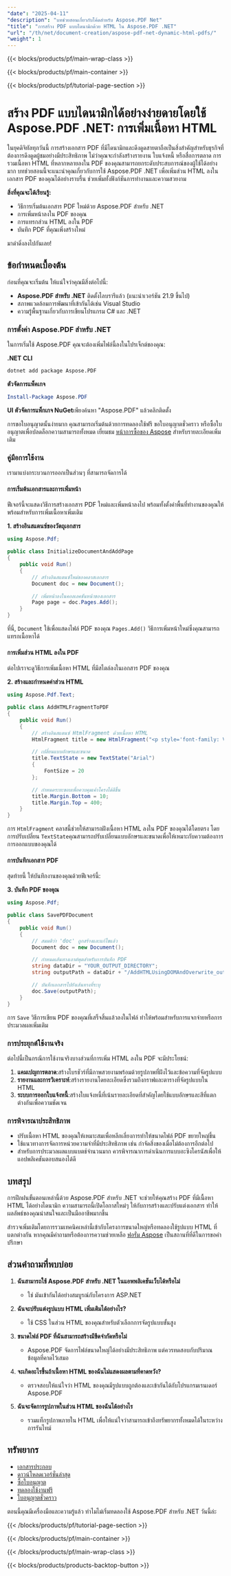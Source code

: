```yaml
---
"date": "2025-04-11"
"description": "บทช่วยสอนเกี่ยวกับโค้ดสำหรับ Aspose.PDF Net"
"title": "การสร้าง PDF แบบไดนามิกด้วย HTML ใน Aspose.PDF .NET"
"url": "/th/net/document-creation/aspose-pdf-net-dynamic-html-pdfs/"
"weight": 1
---
```


{{< blocks/products/pf/main-wrap-class >}}

{{< blocks/products/pf/main-container >}}

{{< blocks/products/pf/tutorial-page-section >}}


# สร้าง PDF แบบไดนามิกได้อย่างง่ายดายโดยใช้ Aspose.PDF .NET: การเพิ่มเนื้อหา HTML

ในยุคดิจิทัลทุกวันนี้ การสร้างเอกสาร PDF ที่มีไดนามิกและดึงดูดสายตาถือเป็นสิ่งสำคัญสำหรับธุรกิจที่ต้องการดึงดูดผู้ชมอย่างมีประสิทธิภาพ ไม่ว่าคุณจะกำลังสร้างรายงาน ใบแจ้งหนี้ หรือสื่อการตลาด การรวมเนื้อหา HTML ที่หลากหลายลงใน PDF ของคุณสามารถยกระดับประสบการณ์ของผู้ใช้ได้อย่างมาก บทช่วยสอนนี้จะแนะนำคุณเกี่ยวกับการใช้ Aspose.PDF .NET เพื่อเพิ่มส่วน HTML ลงในเอกสาร PDF ของคุณได้อย่างราบรื่น ช่วยเพิ่มทั้งฟังก์ชันการทำงานและความสวยงาม

**สิ่งที่คุณจะได้เรียนรู้:**
- วิธีการเริ่มต้นเอกสาร PDF ใหม่ด้วย Aspose.PDF สำหรับ .NET
- การเพิ่มหน้าลงใน PDF ของคุณ
- การแทรกส่วน HTML ลงใน PDF
- บันทึก PDF ที่คุณเพิ่งสร้างใหม่

มาดำดิ่งลงไปกันเลย!

## ข้อกำหนดเบื้องต้น

ก่อนที่คุณจะเริ่มต้น ให้แน่ใจว่าคุณมีสิ่งต่อไปนี้:

- **Aspose.PDF สำหรับ .NET** ติดตั้งไลบรารีแล้ว (แนะนำเวอร์ชัน 21.9 ขึ้นไป)
- สภาพแวดล้อมการพัฒนาที่เข้ากันได้เช่น Visual Studio
- ความรู้พื้นฐานเกี่ยวกับการเขียนโปรแกรม C# และ .NET

### การตั้งค่า Aspose.PDF สำหรับ .NET

ในการเริ่มใช้ Aspose.PDF คุณจะต้องเพิ่มไฟล์นี้ลงในโปรเจ็กต์ของคุณ:

**.NET CLI**
```bash
dotnet add package Aspose.PDF
```

**ตัวจัดการแพ็คเกจ**
```powershell
Install-Package Aspose.PDF
```

**UI ตัวจัดการแพ็กเกจ NuGet**เพียงค้นหา "Aspose.PDF" แล้วคลิกติดตั้ง

การขอใบอนุญาตนั้นง่ายมาก คุณสามารถเริ่มต้นด้วยการทดลองใช้ฟรี ขอใบอนุญาตชั่วคราว หรือซื้อใบอนุญาตเพื่อปลดล็อกความสามารถทั้งหมด เยี่ยมชม [หน้าการซื้อของ Aspose](https://purchase.aspose.com/buy) สำหรับรายละเอียดเพิ่มเติม

### คู่มือการใช้งาน

เรามาแบ่งกระบวนการออกเป็นส่วนๆ ที่สามารถจัดการได้

#### การเริ่มต้นเอกสารและการเพิ่มหน้า

ฟีเจอร์นี้จะแสดงวิธีการสร้างเอกสาร PDF ใหม่และเพิ่มหน้าลงไป พร้อมทั้งตั้งค่าพื้นที่ทำงานของคุณให้พร้อมสำหรับการเพิ่มเนื้อหาเพิ่มเติม

**1. สร้างอินสแตนซ์ของวัตถุเอกสาร**

```csharp
using Aspose.Pdf;

public class InitializeDocumentAndAddPage
{
    public void Run()
    {
        // สร้างอินสแตนซ์ใหม่ของคลาสเอกสาร
        Document doc = new Document();

        // เพิ่มหน้าลงในคอลเลคชันหน้าของเอกสาร
        Page page = doc.Pages.Add();
    }
}
```
ที่นี่, `Document` ใช้เพื่อแสดงไฟล์ PDF ของคุณ `Pages.Add()` วิธีการเพิ่มหน้าใหม่ซึ่งคุณสามารถแทรกเนื้อหาได้

#### การเพิ่มส่วน HTML ลงใน PDF

ต่อไปเราจะดูวิธีการเพิ่มเนื้อหา HTML ที่มีสไตล์ลงในเอกสาร PDF ของคุณ

**2. สร้างและกำหนดค่าส่วน HTML**

```csharp
using Aspose.Pdf.Text;

public class AddHTMLFragmentToPDF
{
    public void Run()
    {
        // สร้างอินสแตนซ์ HtmlFragment ด้วยเนื้อหา HTML
        HtmlFragment title = new HtmlFragment("<p style='font-family: Verdana'><b><i>Table contains text</i></b></p>");

        // เปลี่ยนแบบอักษรและขนาด
        title.TextState = new TextState("Arial")
        {
            FontSize = 20
        };

        // กำหนดระยะขอบเพื่อควบคุมเค้าโครงได้ดีขึ้น
        title.Margin.Bottom = 10;
        title.Margin.Top = 400;
    }
}
```
การ `HtmlFragment` คลาสนี้ช่วยให้สามารถฝังเนื้อหา HTML ลงใน PDF ของคุณได้โดยตรง โดยการปรับเปลี่ยน `TextState`คุณสามารถปรับเปลี่ยนแบบอักษรและขนาดเพื่อให้เหมาะกับความต้องการการออกแบบของคุณได้

#### การบันทึกเอกสาร PDF

สุดท้ายนี้ ให้บันทึกงานของคุณด้วยฟีเจอร์นี้:

**3. บันทึก PDF ของคุณ**

```csharp
using Aspose.Pdf;

public class SavePDFDocument
{
    public void Run()
    {
        // สมมติว่า 'doc' ถูกสร้างและแก้ไขแล้ว
        Document doc = new Document();

        // กำหนดเส้นทางเอาต์พุตสำหรับการบันทึก PDF
        string dataDir = "YOUR_OUTPUT_DIRECTORY";
        string outputPath = dataDir + "/AddHTMLUsingDOMAndOverwrite_out.pdf";

        // บันทึกเอกสารไปยังเส้นทางที่ระบุ
        doc.Save(outputPath);
    }
}
```
การ `Save` วิธีการเขียน PDF ของคุณที่เสร็จสิ้นแล้วลงในไฟล์ ทำให้พร้อมสำหรับการแจกจ่ายหรือการประมวลผลเพิ่มเติม

### การประยุกต์ใช้งานจริง

ต่อไปนี้เป็นกรณีการใช้งานจริงบางส่วนที่การเพิ่ม HTML ลงใน PDF จะมีประโยชน์:

1. **แคมเปญการตลาด**:สร้างโบรชัวร์ที่มีภาพสวยงามพร้อมด้วยรูปภาพที่ฝังไว้และข้อความที่จัดรูปแบบ
2. **รายงานและการวิเคราะห์**:สร้างรายงานโดยละเอียดซึ่งรวมถึงกราฟและตารางที่จัดรูปแบบใน HTML
3. **ระบบการออกใบแจ้งหนี้**:สร้างใบแจ้งหนี้ที่เน้นรายละเอียดที่สำคัญโดยใช้แบบอักษรและสีที่แตกต่างกันเพื่อความชัดเจน

### การพิจารณาประสิทธิภาพ

- ปรับเนื้อหา HTML ของคุณให้เหมาะสมเพื่อหลีกเลี่ยงการทำให้ขนาดไฟล์ PDF ขยายใหญ่ขึ้น
- ใช้แนวทางการจัดการหน่วยความจำที่มีประสิทธิภาพ เช่น กำจัดสิ่งของเมื่อไม่ต้องการอีกต่อไป
- สำหรับการประมวลผลแบบแบตช์จำนวนมาก ควรพิจารณาการดำเนินการแบบอะซิงโครนัสเพื่อให้แอปพลิเคชันตอบสนองได้ดี

## บทสรุป

การฝึกฝนขั้นตอนเหล่านี้ด้วย Aspose.PDF สำหรับ .NET จะช่วยให้คุณสร้าง PDF ที่มีเนื้อหา HTML ได้อย่างไดนามิก ความสามารถนี้เปิดโอกาสใหม่ๆ ให้กับการสร้างและปรับแต่งเอกสาร ทำให้ผลลัพธ์ของคุณน่าสนใจและเป็นมืออาชีพมากขึ้น

สำรวจเพิ่มเติมโดยการรวมเทคนิคเหล่านี้เข้ากับโครงการขนาดใหญ่หรือทดลองใช้รูปแบบ HTML ที่แตกต่างกัน หากคุณมีคำถามหรือต้องการความช่วยเหลือ [ฟอรั่ม Aspose](https://forum.aspose.com/c/pdf/10) เป็นสถานที่ที่ดีในการขอคำปรึกษา

## ส่วนคำถามที่พบบ่อย

1. **ฉันสามารถใช้ Aspose.PDF สำหรับ .NET ในแอพพลิเคชันเว็บได้หรือไม่**
   - ใช่ มันเข้ากันได้อย่างสมบูรณ์กับโครงการ ASP.NET
   
2. **ฉันจะปรับแต่งรูปแบบ HTML เพิ่มเติมได้อย่างไร?**
   - ใช้ CSS ในส่วน HTML ของคุณสำหรับตัวเลือกการจัดรูปแบบขั้นสูง
   
3. **ขนาดไฟล์ PDF ที่ฉันสามารถสร้างมีขีดจำกัดหรือไม่**
   - Aspose.PDF จัดการไฟล์ขนาดใหญ่ได้อย่างมีประสิทธิภาพ แต่ควรทดสอบกับปริมาณข้อมูลที่คาดไว้เสมอ

4. **จะเกิดอะไรขึ้นถ้าเนื้อหา HTML ของฉันไม่แสดงผลตามที่คาดหวัง?**
   - ตรวจสอบให้แน่ใจว่า HTML ของคุณมีรูปแบบถูกต้องและเข้ากันได้กับโปรแกรมเรนเดอร์ Aspose.PDF
   
5. **ฉันจะจัดการรูปภาพในส่วน HTML ของฉันได้อย่างไร**
   - รวมแท็กรูปภาพภายใน HTML เพื่อให้แน่ใจว่าสามารถเข้าถึงทรัพยากรทั้งหมดได้ในระหว่างการรันไทม์

## ทรัพยากร

- [เอกสารประกอบ](https://reference.aspose.com/pdf/net/)
- [ดาวน์โหลดเวอร์ชั่นล่าสุด](https://releases.aspose.com/pdf/net/)
- [ซื้อใบอนุญาต](https://purchase.aspose.com/buy)
- [ทดลองใช้งานฟรี](https://releases.aspose.com/pdf/net/)
- [ใบอนุญาตชั่วคราว](https://purchase.aspose.com/temporary-license/)

ตอนนี้คุณมีเครื่องมือและความรู้แล้ว ทำไมไม่เริ่มทดลองใช้ Aspose.PDF สำหรับ .NET วันนี้ล่ะ

{{< /blocks/products/pf/tutorial-page-section >}}

{{< /blocks/products/pf/main-container >}}

{{< /blocks/products/pf/main-wrap-class >}}

{{< blocks/products/products-backtop-button >}}